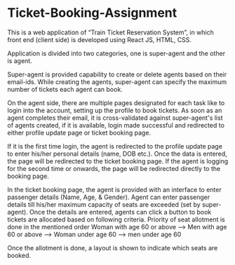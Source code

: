 # Ticket-Booking-Assignment


This is a web application of “Train Ticket Reservation System”, in which front end (client side) is developed using React JS, HTML, CSS.

Application is divided into two categories, one is super-agent and the other is agent. 

Super-agent is provided capability to create or delete agents based on their email-ids. While creating the agents, super-agent can specify the maximum number of tickets each agent can book.

On the agent side, there are multiple pages designated for each task like to login into the account, setting up the profile to book tickets. As soon as an agent completes their email, it is cross-validated against super-agent's list of agents created, if it is available, login made successful and redirected to either profile update page or ticket booking page.

If it is the first time login, the agent is redirected to the profile update page to enter his/her personal details (name, DOB etc.).
Once the data is entered, the page will be redirected to the ticket booking page. If the agent is logging for the second time or onwards, the page will be redirected directly to the booking page.

In the ticket booking page, the agent is provided with an interface to enter passenger details (Name, Age, & Gender). Agent can enter passenger details till his/her maximum capacity of seats are exceeded (set by super-agent). Once the details are entered, agents can click a button to book tickets are allocated based on following criteria.
	Priority of seat allotment is done in the mentioned order 
	Woman with age 60 or above --> Men with age 60 or above --> Woman under age 60 --> men under age 60
	
Once the allotment is done, a layout is shown to indicate which seats are booked.



